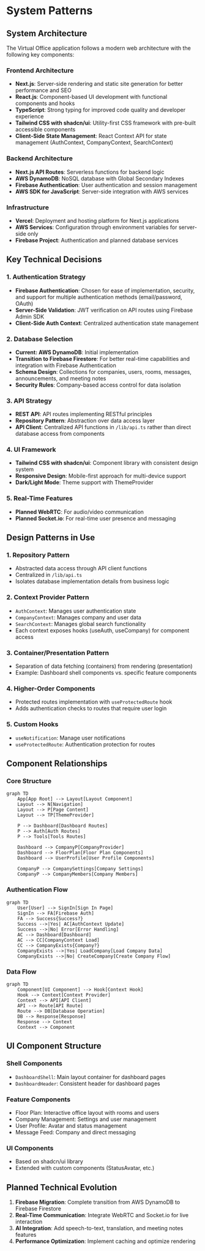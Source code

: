 # System Patterns

## System Architecture

The Virtual Office application follows a modern web architecture with the following key components:

### Frontend Architecture
- **Next.js**: Server-side rendering and static site generation for better performance and SEO
- **React.js**: Component-based UI development with functional components and hooks
- **TypeScript**: Strong typing for improved code quality and developer experience
- **Tailwind CSS with shadcn/ui**: Utility-first CSS framework with pre-built accessible components
- **Client-Side State Management**: React Context API for state management (AuthContext, CompanyContext, SearchContext)

### Backend Architecture
- **Next.js API Routes**: Serverless functions for backend logic
- **AWS DynamoDB**: NoSQL database with Global Secondary Indexes
- **Firebase Authentication**: User authentication and session management
- **AWS SDK for JavaScript**: Server-side integration with AWS services

### Infrastructure
- **Vercel**: Deployment and hosting platform for Next.js applications
- **AWS Services**: Configuration through environment variables for server-side only
- **Firebase Project**: Authentication and planned database services

## Key Technical Decisions

### 1. Authentication Strategy
- **Firebase Authentication**: Chosen for ease of implementation, security, and support for multiple authentication methods (email/password, OAuth)
- **Server-Side Validation**: JWT verification on API routes using Firebase Admin SDK
- **Client-Side Auth Context**: Centralized authentication state management

### 2. Database Selection
- **Current: AWS DynamoDB**: Initial implementation
- **Transition to Firebase Firestore**: For better real-time capabilities and integration with Firebase Authentication
- **Schema Design**: Collections for companies, users, rooms, messages, announcements, and meeting notes
- **Security Rules**: Company-based access control for data isolation

### 3. API Strategy
- **REST API**: API routes implementing RESTful principles
- **Repository Pattern**: Abstraction over data access layer
- **API Client**: Centralized API functions in `/lib/api.ts` rather than direct database access from components

### 4. UI Framework
- **Tailwind CSS with shadcn/ui**: Component library with consistent design system
- **Responsive Design**: Mobile-first approach for multi-device support
- **Dark/Light Mode**: Theme support with ThemeProvider

### 5. Real-Time Features
- **Planned WebRTC**: For audio/video communication
- **Planned Socket.io**: For real-time user presence and messaging

## Design Patterns in Use

### 1. Repository Pattern
- Abstracted data access through API client functions
- Centralized in `/lib/api.ts` 
- Isolates database implementation details from business logic

### 2. Context Provider Pattern
- `AuthContext`: Manages user authentication state
- `CompanyContext`: Manages company and user data
- `SearchContext`: Manages global search functionality
- Each context exposes hooks (useAuth, useCompany) for component access

### 3. Container/Presentation Pattern
- Separation of data fetching (containers) from rendering (presentation)
- Example: Dashboard shell components vs. specific feature components

### 4. Higher-Order Components
- Protected routes implementation with `useProtectedRoute` hook
- Adds authentication checks to routes that require user login

### 5. Custom Hooks
- `useNotification`: Manage user notifications
- `useProtectedRoute`: Authentication protection for routes

## Component Relationships

### Core Structure
```mermaid
graph TD
    App[App Root] --> Layout[Layout Component]
    Layout --> N[Navigation]
    Layout --> P[Page Content]
    Layout --> TP[ThemeProvider]
    
    P --> Dashboard[Dashboard Routes]
    P --> Auth[Auth Routes]
    P --> Tools[Tools Routes]
    
    Dashboard --> CompanyP[CompanyProvider]
    Dashboard --> FloorPlan[Floor Plan Components]
    Dashboard --> UserProfile[User Profile Components]
    
    CompanyP --> CompanySettings[Company Settings]
    CompanyP --> CompanyMembers[Company Members]
```

### Authentication Flow
```mermaid
graph TD
    User[User] --> SignIn[Sign In Page]
    SignIn --> FA[Firebase Auth]
    FA --> Success{Success?}
    Success -->|Yes| AC[AuthContext Update]
    Success -->|No| Error[Error Handling]
    AC --> Dashboard[Dashboard]
    AC --> CC[CompanyContext Load]
    CC --> CompanyExists{Company?}
    CompanyExists -->|Yes| LoadCompany[Load Company Data]
    CompanyExists -->|No| CreateCompany[Create Company Flow]
```

### Data Flow
```mermaid
graph TD
    Component[UI Component] --> Hook[Context Hook]
    Hook --> Context[Context Provider]
    Context --> API[API Client]
    API --> Route[API Route]
    Route --> DB[Database Operation]
    DB --> Response[Response]
    Response --> Context
    Context --> Component
```

## UI Component Structure

### Shell Components
- `DashboardShell`: Main layout container for dashboard pages
- `DashboardHeader`: Consistent header for dashboard pages

### Feature Components
- Floor Plan: Interactive office layout with rooms and users
- Company Management: Settings and user management
- User Profile: Avatar and status management
- Message Feed: Company and direct messaging

### UI Components
- Based on shadcn/ui library
- Extended with custom components (StatusAvatar, etc.)

## Planned Technical Evolution

1. **Firebase Migration**: Complete transition from AWS DynamoDB to Firebase Firestore
2. **Real-Time Communication**: Integrate WebRTC and Socket.io for live interaction
3. **AI Integration**: Add speech-to-text, translation, and meeting notes features
4. **Performance Optimization**: Implement caching and optimize rendering
